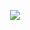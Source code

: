 <p align="center"><a href="https://geekbrains.ru/certificates/1018174.en"><img src="https://geekbrains.ru/certificates/1018174.en.jpg" ></a></p>
